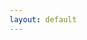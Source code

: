 ```yaml
---
layout: default
---
```


<html>

<head>
<meta charset="UTF-8"> 
<title>Chessboard</title>

<link rel="stylesheet" href="assets/css/chess.css" type="text/css">

</head>

<body id="body">
</body>
<script src="assets/js/chessLogic.js">
</script>
<script>
    lettersOnBoard = "abcdefgh";
    let gameMoves = [];
    //useful functions
    function getKeyByValue(object, value, type) {
        if (type == 1){
            return Object.keys(object).find(key => object[key] === value);
        }
        if (type == 2){
            return Object.keys(object).find(key => object[0][key] === value);
        }
        else{
            return "";
        }
    }
    function setBoard(obj){
            chessBoard[obj.position] = [obj.color + obj.id, obj]
    }
    function movePiece(currentM, newM){
            chessBoard[currentM][1].move(newM, currentM)
    }
        let color = true;
        let moving = false;
    function putOnBoard(id) {
            document.getElementById(id + "i").src = chessPieces[chessBoard[id][0][0]+chessBoard[id][0][1]];
            document.getElementById(id).style.fontSize = "60px";
            try{document.getElementById(id).classList.remove('selected')}catch{}
            if (id.split("")[1] == "1") color = !color;
            if (color){document.getElementById(id).classList.add('dark');}
            else document.getElementById(id).classList.add('light');
            color = !color;
    }
    function putBoard(){
            for (x in chessBoard){
                putOnBoard(x);
            }
    }
    function startGame(){
        var chessBoardDiv = document.createElement('div')
        chessBoardDiv.id = "chessBoard"
        chessBoardDiv.classList.add('chessboard')
        document.getElementById("body").appendChild(chessBoardDiv)
            for (let i = 1; i < 9; i++){
                for (j in lettersOnBoard){
                    var thisId = lettersOnBoard[j] + (9 - i);
                    var square = document.createElement('div')
                    square.id = thisId
                    document.getElementById("chessBoard").appendChild(square)
                }
            }   
        // all of the setup
        chessBoard = {};
        //assigns the board
        for (j = 0; j <= 7; j++){
            letter = lettersOnBoard[j];
            for (i = 1; i <= 8; i++){
                var newKey = letter + i;
                chessBoard[newKey] = ["OO", undefined]
            }
        }
        currentM = [];
        localColor = "";
        // assigns chess piece codes to their emoji 
        chessPieces = {
            wP: "https://user-images.githubusercontent.com/111609656/217071573-b89fe06e-7fcf-40d3-a3f5-24b2df70fce3.png",
            wR: "https://user-images.githubusercontent.com/111609656/217149242-f921fbdc-10fe-4cc8-a3dc-e11874f80342.png",
            wN: "https://user-images.githubusercontent.com/111609656/217149238-5915e9c8-321c-4854-bc15-4bb6908a7895.png",
            wB: "https://user-images.githubusercontent.com/111609656/217149235-08bef402-7b72-4838-9c29-82c9ab50cdd7.png",
            wQ: "https://user-images.githubusercontent.com/111609656/217149240-2f8e9f11-2704-40b2-94a8-b14670b36dda.png",
            wK: "https://user-images.githubusercontent.com/111609656/217149237-14eacace-d8f1-4c6d-bf4c-59169f7cfbf3.png",
            OO: "",
            bP: "https://user-images.githubusercontent.com/111609656/217159745-c92d8368-206d-4c94-ac21-dbf53b231361.png",
            bR: "https://user-images.githubusercontent.com/111609656/217159750-a6d36405-9bea-4a15-a907-5e6a8f18024a.png",
            bN: "https://user-images.githubusercontent.com/111609656/217159743-247f6125-fb62-4e7c-abe4-b104156f519f.png",
            bB: "https://user-images.githubusercontent.com/111609656/217159737-a9c0df5f-0716-4915-b112-91eb254bad85.png",
            bQ: "https://user-images.githubusercontent.com/111609656/217159747-4eaf5833-f3df-4b86-9bff-1a91a4dbfcf3.png",
            bK: "https://user-images.githubusercontent.com/111609656/217159740-ef2994a2-3e67-4cb2-9471-00fc883789fd.png",
        }
        endGameBool = false;
        //move counter
        turn = 0;
        //Queens
        queenw = new queen("d1", "w")
        setBoard(queenw)
        queenb = new queen("d8", "b")
        setBoard(queenb)
        //Bishops
        bishopb1 = new bishop("c8", "b");
        setBoard(bishopb1)
        bishopb2 = new bishop("f8", "b");
        setBoard(bishopb2)
        bishopw1 = new bishop("c1", "w");
        setBoard(bishopw1)
        let bishopw2 = new bishop("f1", "w");
        setBoard(bishopw2)
        //Rooks
        rookb1 = new rook("a8", "b");
        setBoard(rookb1)
        rookb2 = new rook("h8", "b");
        setBoard(rookb2)
        rookw1 = new rook("a1", "w");
        setBoard(rookw1)
        rookw2 = new rook("h1", "w");
        setBoard(rookw2)
        //Pawns
        pawnw1 = new pawn("a2", "w")
        setBoard(pawnw1)
        pawnw2 = new pawn("b2", "w")
        setBoard(pawnw2)
        pawnw3 = new pawn("c2", "w")
        setBoard(pawnw3)
        pawnw4 = new pawn("d2", "w")
        setBoard(pawnw4)
        pawnw5 = new pawn("e2", "w")
        setBoard(pawnw5)
        pawnw6 = new pawn("f2", "w")
        setBoard(pawnw6)
        pawnw7 = new pawn("g2", "w")
        setBoard(pawnw7)
        pawnw8 = new pawn("h2", "w")
        setBoard(pawnw8)
        pawnb1 = new pawn("a7", "b")
        setBoard(pawnb1)
        pawnb2 = new pawn("b7", "b")
        setBoard(pawnb2)
        pawnb3 = new pawn("c7", "b")
        setBoard(pawnb3)
        pawnb4 = new pawn("d7", "b")
        setBoard(pawnb4)
        pawnb5 = new pawn("e7", "b")
        setBoard(pawnb5)
        pawnb6 = new pawn("f7", "b")
        setBoard(pawnb6)
        pawnb7 = new pawn("g7", "b")
        setBoard(pawnb7)
        pawnb8 = new pawn("h7", "b")
        setBoard(pawnb8)
        kingw = new king ("e1", "w")
        setBoard(kingw)
        kingb = new king ("e8", "b")
        setBoard(kingb)
        knightw1 = new knight ("b1", "w")
        setBoard(knightw1)
        knightw2 = new knight ("g1", "w")
        setBoard(knightw2)
        knightb1 = new knight ("b8", "b")
        setBoard(knightb1)
        knightb2 = new knight ("g8", "b")
        setBoard(knightb2)
        //puts the pieces on the board
        for (let i = 1; i < 9; i++){
            for (j in lettersOnBoard){
                const x = document.createElement('img') 
                var thisId = lettersOnBoard[j] + i;
                x.id=(thisId + "i")
                if (chessPieces[chessBoard[thisId][0][0]+chessBoard[thisId][0][1]] != ""){
                    x.src=(chessPieces[chessBoard[thisId][0][0]+chessBoard[thisId][0][1]])
                }
                document.getElementById(thisId).appendChild(x)
                document.getElementById(thisId).onclick = function () {move(this);};
            }
        }
        putBoard()
        }
        startGame()
        function move(div){
            var id = div.id
            if (!moving && div.children[0].src[8] == "u" && turnMoveCheck(id)){
                moving = true
                if (div.children[0].src[8] == "u"){
                    currentM.push(id);
                    var moves = chessBoard[id][1].getAvailableMoves();
                    moves.forEach((c) => {
                        document.getElementById(c).classList.replace('dark', 'selected');
                        document.getElementById(c).classList.replace('light', 'selected');
                    })
                } 
            }else if (div.className == "selected"){
                divId = div.id
                if (chessBoard[divId][0][1] == "K"){
                    endGameBool = true;
                }
                movePiece(currentM[0], divId)
                gameMoves.push({["move" + turn] : [currentM[0], divId]})
                putBoard();
                if (endGameBool){setTimeout(() => endGame(localColor), 0)}
                moving = false;
                if (turn == 0){localColor = "w"}
                if (turn == 1){localColor = "b"}
                turn += 1;
                currentM = [];
            }else{
                putBoard();
                currentM = [];
                moving = false;
                if (div.children[0].src[8] == "u" && turnMoveCheck(id)){
                    move(id);
                }
            }
        }
        function turnMoveCheck(id){
            if (turn % 2 == 1 && chessBoard[id][0][0] == "b"){
                return true
            }
            if (turn % 2 == 0 && chessBoard[id][0][0] == "w"){
                return true
            }
            else {
                return false;
            }
        }
        function turnColorCheck(color){
            if (color == "w" && turn % 2 == 0){
                return true;
            }
            if (color == "b" && turn % 2 == 1){
                return true
            }
            else{
                return false
            }
        }
        function endGame(color){
            for (let i = 1; i < 9; i++){
                for (j in lettersOnBoard){
                    var thisId = lettersOnBoard[j] + i;
                    document.getElementById(thisId).remove()
                }
            }   
            console.log(JSON.stringify(gameMoves))
            document.getElementById("chessBoard").remove();
            var container = document.createElement('div');
            var endgame = document.createElement('div');
            var newGame = document.createElement('button');
            container.classList.add('container');
            container.id = "container";
            endgame.classList.add('endgame');
            endgame.id = "endgame";
            newGame.classList.add('button');
            newGame.innerHTML = "New Game";
            newGame.onclick = function(){
                startGame(); 
                document.getElementById("container").remove();
                gameMoves = []}
            document.getElementById('body').appendChild(container)
            document.getElementById('container').appendChild(endgame)
            document.getElementById('endgame').appendChild(newGame)
        }
        const url = "https://tngc.nighthawkcodescrums.gq/api/chess_users"
        let options = {
            mode = 'CORS'
            body = JSON.stringify(moves);
            method = 'POST'
            }
        fetch(url + "/update_game/<>", options)
        .then(response => {
        if (response.status !== 200) {
          console.log(errorMsg);
          return;
        }
        response.json().then(data => {
            console.log(data);
        })
    })
</script>
</html>